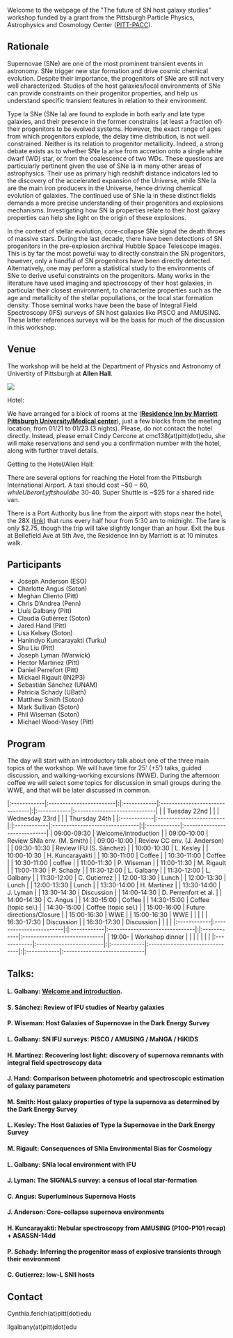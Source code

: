 Welcome to the webpage of the "The future of SN host galaxy studies" workshop funded by a grant from the Pittsburgh Particle Physics, Astrophysics and Cosmology Center ([PITT-PACC](http://www.physicsandastronomy.pitt.edu/pittpacc)).

## Rationale

Supernovae (SNe) are one of the most prominent transient events in astronomy. SNe trigger new star formation and drive cosmic chemical evolution. Despite their importance, the progenitors of SNe are still not very well characterized. Studies of the host galaxies/local environments of SNe can provide constraints on their progenitor properties, and help us understand specific transient features in relation to their environment.

Type Ia SNe (SNe Ia) are found to explode in both early and late type galaxies, and their presence in the former constrains (at least a fraction of) their progenitors to be evolved systems. However, the exact range of ages from which progenitors explode, the delay time distribution, is not well constrained. Neither is its relation to progenitor metallicity. Indeed, a strong debate exists as to whether SNe Ia arise from accretion onto a single white dwarf (WD) star, or from the coalescence of two WDs. These questions are particularly pertinent given the use of SNe Ia in many other areas of astrophysics. Their use as primary high redshift distance indicators led to the discovery of the accelerated expansion of the Universe, while SNe Ia are the main iron producers in the Universe, hence driving chemical evolution of galaxies. The continued use of SNe Ia in these distinct fields demands a more precise understanding of their progenitors and explosions mechanisms. Investigating how SN Ia properties relate to their host galaxy properties can help she light on the origin of these explosions.

In the context of stellar evolution, core-collapse SNe signal the death throes of massive stars. During the last decade, there have been detections of SN progenitors in the pre-explosion archival Hubble Space Telescope images. This is by far the most poweful way to directly constrain the SN progenitors, however, only a handful of SN progenitors have been directly detected. Alternatively, one may perform a statistical study to the environments of SNe to derive useful constraints on the progenitors. Many works in the literature have used imaging and spectroscopy of their host galaxies, in particular their closest environment, to characterize properties such as the age and metallicity of the stellar popullations, or the local star formation density. Those seminal works have been the base of Integral Field Spectroscopy (IFS) surveys of SN host galaxies like PISCO and AMUSING. These latter references surveys will be the basis for much of the discussion in this workshop.

## Venue

The workshop will be held at the Department of Physics and Astronomy of Univertity of Pittsburgh at **Allen Hall**.

[![](https://raw.githubusercontent.com/amusing-muse/workshop/master/map.png)](https://www.google.com/maps/place/Department+of+Physics+and+Astronomy/@40.4440856,-79.9582102,17z/data=!4m5!3m4!1s0x8834f22a1b91901b:0xb323ed98843e3372!8m2!3d40.4446041!4d-79.9582853)

Hotel:

We have arranged for a block of rooms at the ([**Residence Inn by Marriott Pittsburgh University/Medical center**](https://www.google.com/maps/place/Residence+Inn+by+Marriott+Pittsburgh+University%2FMedical+Center/@40.4512219,-79.9515301,16z/data=!4m5!3m4!1s0x0:0xd38afc9188b28eeb!8m2!3d40.4539194!4d-79.9550173)), just a few blocks from the meeting location, from 01/21 to 01/23 (3 nights). Please, do not contact the hotel directly. Instead, please email Cindy Cercone at cmc138(at)pitt(dot)edu, she will make reservations and send you a confirmation number with the hotel, along with further travel details. 

Getting to the Hotel/Allen Hall:

There are several options for reaching the Hotel from the Pittsburgh International Airport. A taxi should cost ~$50-60, while Uber or Lyft should be ~$30-40. Super Shuttle is ~$25 for a shared ride van. 

There is a Port Authority bus line from the airport with stops near the hotel, the 28X ([link](https://www.portauthority.org/rt/28x.pdf)) that runs every half hour from 5:30 am to midnight. The fare is only $2.75, though the trip will take slightly longer than an hour. Exit the bus at Bellefield Ave at 5th Ave, the Residence Inn by Marriott is at 10 minutes walk.


## Participants

- Joseph Anderson (ESO)
- Charlotte Angus (Soton)
- Meghan Cliento (Pitt)
- Chris D’Andrea (Penn) 
- Lluís Galbany (Pitt)
- Claudia Gutiérrez (Soton)
- Jared Hand (Pitt)
- Lisa Kelsey (Soton)
- Hanindyo Kuncarayakti (Turku)
- Shu Liu (Pitt)
- Joseph Lyman (Warwick)
- Hector Martınez (Pitt)
- Daniel Perrefort (Pitt)
- Mickael Rigault (IN2P3) 
- Sebastián Sánchez (UNAM)
- Patricia Schady (UBath)
- Matthew Smith (Soton)
- Mark Sullivan (Soton)
- Phil Wiseman (Soton)
- Michael Wood-Vasey (Pitt)

<!--- Registration form [here](https://goo.gl/forms/ExuqCrqCwTyqKBhl1)--->

## Program

The day will start with an introductory talk about one of the three main topics of the workshop. We will have time for 25' (+5') talks, guided discussion, and walking-working excursions (WWE). During the afternoon coffee we will select some topics for discussion in small groups during the WWE, and that will be later discussed in common.

|:------------|:------------------------|:|:------------|:-------------------------------|:|:------------|:-----------------------------|
|             |  Tuesday 22nd           | |             |  Wednesday 23rd                | |             |  Thursday  24th              |
|:------------|:------------------------|:|:------------|:-------------------------------|:|:------------|:-----------------------------|
| 09:00-09:30 | Welcome/introduction    | | 09:00-10:00 | Review SNIa env. (M. Smith)    | | 09:00-10:00 | Review CC env. (J. Anderson) |
| 09:30-10:30 | Review IFU (S. Sánchez) | | 10:00-10:30 | L. Kesley                      | | 10:00-10:30 | H. Kuncarayakti              |
| 10:30-11:00 | Coffee                  | | 10:30-11:00 | Coffee                         | | 10:30-11:00 | coffee                       |
| 11:00-11:30 | P. Wiseman              | | 11:00-11:30 | M. Rigault                     | | 11:00-11:30 | P. Schady                    |
| 11:30-12:00 | L. Galbany              | | 11:30-12:00 | L. Galbany                     | | 11:30-12:00 | C. Gutierrez                 |
| 12:00-13:30 | Lunch                   | | 12:00-13:30 | Lunch                          | | 12:00-13:30 | Lunch                        |
| 13:30-14:00 | H. Martinez             | | 13:30-14:00 | J. Lyman                       | | 13:30-14:30 | Discussion                   |
| 14:00-14:30 | D. Perrenfort et al.    | | 14:00-14:30 | C. Angus                       | | 14:30-15:00 | Coffee                       |
| 14:30-15:00 | Coffee (topic sel.)     | | 14:30-15:00 | Coffee (topic sel.)            | | 15:00-16:00 | Future directions/Closure    |
| 15:00-16:30 | WWE                     | | 15:00-16:30 | WWE                            | |             |                              |
| 16:30-17:30 | Discussion              | | 16:30-17:30 | Discussion                     | |             |                              |
|:------------|:------------------------|:|:------------|:-------------------------------|:|:------------|:-----------------------------|
| 19:00-      | Workshop dinner         | |             |                                | |             |                              |
|:------------|:------------------------|:|:------------|:-------------------------------|:|:------------|:-----------------------------|

## Talks:

#### L. Galbany: [Welcome and introduction](https://github.com/amusing-muse/workshop/talks/).
#### S. Sánchez: Review of IFU studies of Nearby galaxies
#### P. Wiseman: Host Galaxies of Supernovae in the Dark Energy Survey
#### L. Galbany: SN IFU surveys: PISCO / AMUSING / MaNGA / HiKIDS
#### H. Martínez: Recovering lost light: discovery of supernova remnants with integral field spectroscopy data
#### J. Hand: Comparison between photometric and spectroscopic estimation of galaxy parameters

#### M. Smith: Host galaxy properties of type Ia supernova as determined by the Dark Energy Survey
#### L. Kesley: The Host Galaxies of Type Ia Supernovae in the Dark Energy Survey
#### M. Rigault: Consequences of SNIa Environmental Bias for Cosmology
#### L. Galbany: SNIa local environment with IFU
#### J. Lyman: The SIGNALS survey: a census of local star-formation
#### C. Angus: Superluminous Supernova Hosts

#### J. Anderson: Core-collapse supernova environments
#### H. Kuncarayakti: Nebular spectroscopy from AMUSING (P100-P101 recap) + ASASSN-14dd
#### P. Schady: Inferring the progenitor mass of explosive transients through their environment
#### C. Gutierrez: low-L SNII hosts

## Contact

Cynthia.ferich(at)pitt(dot)edu

llgalbany(at)pitt(dot)edu
